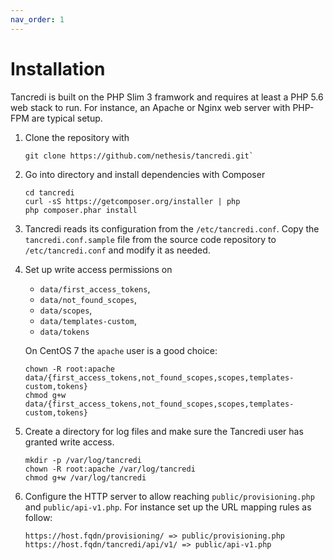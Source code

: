 ```yaml
---
nav_order: 1
---
```


# Installation

Tancredi is built on the PHP Slim 3 framwork and requires at least 
a PHP 5.6 web stack to run.  For instance, an Apache or Nginx web server 
with PHP-FPM are typical setup.

1. Clone the repository with 
       
       git clone https://github.com/nethesis/tancredi.git`

1. Go into directory and install dependencies with Composer

       cd tancredi
       curl -sS https://getcomposer.org/installer | php
       php composer.phar install

1. Tancredi reads its configuration from the `/etc/tancredi.conf`.
   Copy the `tancredi.conf.sample` file from the source code repository to `/etc/tancredi.conf` and
   modify it as needed. 

1. Set up write access permissions on 

   * `data/first_access_tokens`, 
   * `data/not_found_scopes`, 
   * `data/scopes`, 
   * `data/templates-custom`, 
   * `data/tokens`
   
   On CentOS 7 the `apache` user is a good choice:

       chown -R root:apache data/{first_access_tokens,not_found_scopes,scopes,templates-custom,tokens}
       chmod g+w data/{first_access_tokens,not_found_scopes,scopes,templates-custom,tokens}

1. Create a directory for log files and make sure the Tancredi user has granted write access.

       mkdir -p /var/log/tancredi
       chown -R root:apache /var/log/tancredi
       chmod g+w /var/log/tancredi

1. Configure the HTTP server to allow reaching `public/provisioning.php`
and `public/api-v1.php`. For instance set up the URL mapping rules as follow: 

       https://host.fqdn/provisioning/ => public/provisioning.php
       https://host.fqdn/tancredi/api/v1/ => public/api-v1.php

